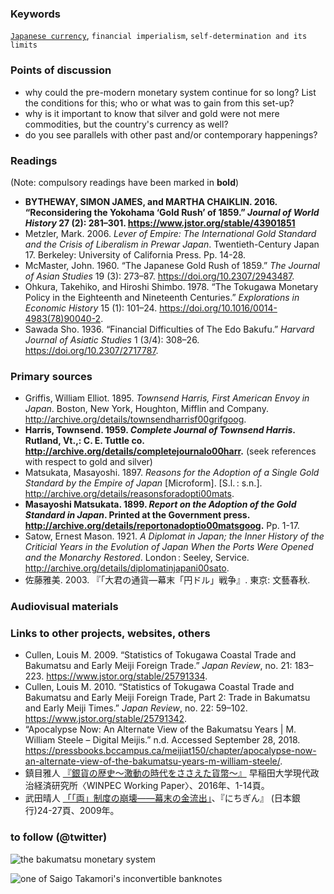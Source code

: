 ### Keywords

[`Japanese currency`](https://en.wikipedia.org/wiki/Japanese_currency), `financial imperialism`, `self-determination and its limits`

### Points of discussion

* why could the pre-modern monetary system continue for so long? List the conditions for this; who or what was to gain from this set-up?
* why is it important to know that silver and gold were not mere commodities, but the country's currency as well?
* do you see parallels with other past and/or contemporary happenings?


### Readings
(Note: compulsory readings have been marked in **bold**)

* **BYTHEWAY, SIMON JAMES, and MARTHA CHAIKLIN. 2016. “Reconsidering the Yokohama ‘Gold Rush’ of 1859.” *Journal of World History* 27 (2): 281–301. https://www.jstor.org/stable/43901851**
* Metzler, Mark. 2006. *Lever of Empire: The International Gold Standard and the Crisis of Liberalism in Prewar Japan*. Twentieth-Century Japan 17. Berkeley: University of California Press. Pp. 14-28.
* McMaster, John. 1960. “The Japanese Gold Rush of 1859.” *The Journal of Asian Studies* 19 (3): 273–87. https://doi.org/10.2307/2943487.
* Ohkura, Takehiko, and Hiroshi Shimbo. 1978. “The Tokugawa Monetary Policy in the Eighteenth and Nineteenth Centuries.” *Explorations in Economic History* 15 (1): 101–24. https://doi.org/10.1016/0014-4983(78)90040-2.
* Sawada Sho. 1936. “Financial Difficulties of The Edo Bakufu.” *Harvard Journal of Asiatic Studies* 1 (3/4): 308–26. https://doi.org/10.2307/2717787.


### Primary sources

* Griffis, William Elliot. 1895. *Townsend Harris, First American Envoy in Japan*. Boston, New York, Houghton, Mifflin and Company. http://archive.org/details/townsendharrisf00grifgoog.
* **Harris, Townsend. 1959. *Complete Journal of Townsend Harris*. Rutland, Vt.,: C. E. Tuttle co. http://archive.org/details/completejournalo00harr.** (seek references with respect to gold and silver)
* Matsukata, Masayoshi. 1897. *Reasons for the Adoption of a Single Gold Standard by the Empire of Japan* [Microform]. [S.l. : s.n.]. http://archive.org/details/reasonsforadopti00mats.
* **Masayoshi Matsukata. 1899. *Report on the Adoption of the Gold Standard in Japan*. Printed at the Government press. http://archive.org/details/reportonadoptio00matsgoog.** Pp. 1-17.
* Satow, Ernest Mason. 1921. *A Diplomat in Japan; the Inner History of the Criticial Years in the Evolution of Japan When the Ports Were Opened and the Monarchy Restored*. London : Seeley, Service. http://archive.org/details/diplomatinjapani00sato.
* 佐藤雅美. 2003. 『「大君の通貨―幕末「円ドル」戦争』. 東京: 文藝春秋.


### Audiovisual materials


### Links to other projects, websites, others

* Cullen, Louis M. 2009. “Statistics of Tokugawa Coastal Trade and Bakumatsu and Early Meiji Foreign Trade.” *Japan Review*, no. 21: 183–223. https://www.jstor.org/stable/25791334.
* Cullen, Louis M. 2010. “Statistics of Tokugawa Coastal Trade and Bakumatsu and Early Meiji Foreign Trade, Part 2: Trade in Bakumatsu and Early Meiji Times.” *Japan Review*, no. 22: 59–102. https://www.jstor.org/stable/25791342.
* “Apocalypse Now: An Alternate View of the Bakumatsu Years | M. William Steele – Digital Meijis.” n.d. Accessed September 28, 2018. https://pressbooks.bccampus.ca/meijiat150/chapter/apocalypse-now-an-alternate-view-of-the-bakumatsu-years-m-william-steele/.
* 鎮目雅人 [『銀貨の歴史〜激動の時代をささえた貨幣〜』](http://www.waseda.jp/fpse/winpec/assets/uploads/2016/03/84a4f9cdcda7bac5b32b794a9834dd78.pdf) 早稲田大学現代政治経済研究所〈WINPEC Working Paper〉、2016年、1-14頁。 
* 武田晴人 [「「両」制度の崩壊――幕末の金流出」](https://www.boj.or.jp/announcements/koho_nichigin/backnumber/data/nichigin18-7.pdf)、『にちぎん』 (日本銀行)24-27頁、2009年。


### to follow (@twitter)

![the bakumatsu monetary system](images/江戸時代の三貨制度.png)

![one of Saigo Takamori's inconvertible banknotes](images/362px-Saigo_Takamori_Gunmusho_banknote_1877.jpg)
